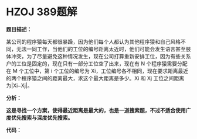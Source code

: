 # HZOJ 389题解

**题目描述：**

 某公司的程序猿每天都很暴躁，因为他们每个人都认为其他程序猿和自己风格不同，无法一同工作，当他们的工位的编号距离太近时，他们可能会发生语言甚至肢体冲突，为了尽量避免这种情况发生，现在公司打算重新安排工位，因为有些关系户的工位是固定的，现在只有一部分工位空了出来，现在有 N 个程序猿需要分配在 M 个工位中，第 i 个工位的编号为 Xi，工位编号各不相同，现在要求距离最近的两个程序猿之间的距离最大，求这个最大距离是多少。Xi 和 Xj 工位之间距离为|Xi−Xj|。

**分析：**

**这是寻找一个方案，使得最近距离是最大的，也是一道搜索题，不过不适合使用广度优先搜索与深度优先搜索。**

**代码：**